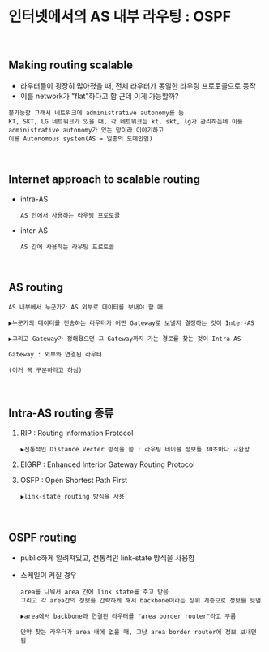 인터넷에서의 AS 내부 라우팅 : OSPF
=========================

<br/>

Making routing scalable
---------------
* 라우터들이 굉장히 많아졌을 때, 전체 라우터가 동일한 라우팅 프로토콜으로 동작
* 이를 network가 "flat"하다고 함 근데 이게 가능할까?
```
불가능함 그래서 네트워크에 administrative autonomy를 둠
KT, SKT, LG 네트워크가 있을 때, 각 네트워크는 kt, skt, lg가 관리하는데 이를 administrative autonomy가 있는 망이라 이야기하고
이를 Autonomous system(AS = 일종의 도메인임)
```

<br/>

Internet approach to scalable routing
-------------------------
* intra-AS
  ```
  AS 안에서 사용하는 라우팅 프로토콜
  ```

* inter-AS
  ```
  AS 간에 사용하는 라우팅 프로토콜
  ```


<br/>

AS routing
-----------------
```
AS 내부에서 누군가가 AS 외부로 데이터를 보내야 할 때

▶누군가의 데이터를 전송하는 라우터가 어떤 Gateway로 보낼지 결정하는 것이 Inter-AS

▶그리고 Gateway가 정해졌으면 그 Gateway까지 가는 경로를 찾는 것이 Intra-AS

Gateway : 외부와 연결된 라우터

(이거 꼭 구분하라고 하심)
```

<br/>

Intra-AS routing 종류
-----------------
1. RIP : Routing Information Protocol
   ```
   ▶전통적인 Distance Vecter 방식을 씀 : 라우팅 테이블 정보를 30초마다 교환함
   ```

2. EIGRP : Enhanced Interior Gateway Routing Protocol

3. OSFP : Open Shortest Path First
   ```
   ▶link-state routing 방식을 사용
   ```


<br/>

OSPF routing
-------------
* public하게 알려져있고, 전통적인 link-state 방식을 사용함

* 스케일이 커질 경우
  ```
  area를 나눠서 area 간에 link state를 주고 받음
  그리고 각 area간의 정보를 간략하게 해서 backbone이라는 상위 계층으로 정보를 보냄

  ▶area에서 backbone과 연결된 라우터를 "area border router"라고 부름

  만약 찾는 라우터가 area 내에 없을 때, 그냥 area border router에 정보 보내면 됨
  ```